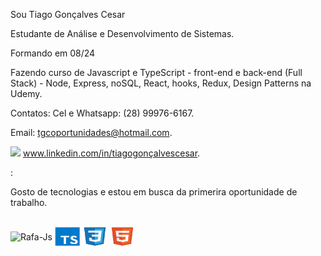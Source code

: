 Sou Tiago Gonçalves Cesar

Estudante de Análise e Desenvolvimento de Sistemas.

Formando em 08/24

Fazendo curso de Javascript e TypeScript - front-end e back-end (Full Stack) - Node, Express, noSQL, React, hooks, Redux, Design Patterns na Udemy.

Contatos:
Cel e Whatsapp: (28) 99976-6167.

Email:  tgcoportunidades@hotmail.com.
<br><div> 
  <a href="https://www.linkedin.com/in/tiagogonçalvescesar" target="_blank"><img src="https://img.shields.io/badge/-LinkedIn-%230077B5?style=for-the-badge&logo=linkedin&logoColor=white" target="_blank"></a> www.linkedin.com/in/tiagogonçalvescesar.  
</div>:

Gosto de tecnologias e estou em busca da primerira oportunidade de trabalho.

<div style="display: inline_block"><br>
  <img src="https://kinsta.com/wp-content/uploads/2023/01/Java-logo.png" jsaction="VQAsE" class="sFlh5c pT0Scc iPVvYb" style="max-width:1200px; width: 65px; height: 35px; margin: 0px;" 
  <img align="center" alt="Rafa-Js" height="30" width="40" src="https://raw.githubusercontent.com/devicons/devicon/master/icons/javascript/javascript-plain.svg">
  <img align="center" alt="Rafa-Ts" height="30" width="40" src="https://raw.githubusercontent.com/devicons/devicon/master/icons/typescript/typescript-plain.svg">
   <img align="center" alt="Rafa-CSS" height="30" width="40" src="https://raw.githubusercontent.com/devicons/devicon/master/icons/css3/css3-original.svg">
  <img align="center" alt="Rafa-HTML" height="30" width="40" src="https://raw.githubusercontent.com/devicons/devicon/master/icons/html5/html5-original.svg"
</div>






